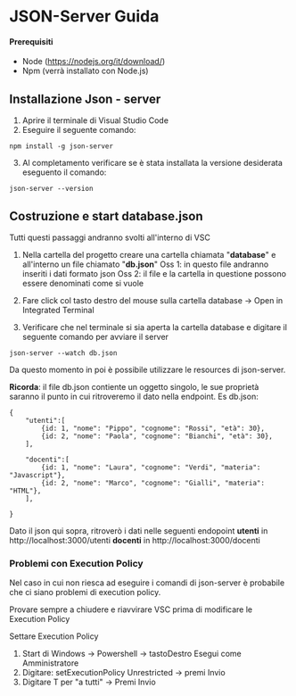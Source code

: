 # JSON-Server Guida

#### Prerequisiti
- Node (https://nodejs.org/it/download/)
- Npm (verrà installato con Node.js)

## Installazione Json - server

1. Aprire il terminale di Visual Studio Code
2. Eseguire il seguente comando:
```
npm install -g json-server
```
3. Al completamento verificare se è stata installata la versione desiderata eseguento il comando:
```
json-server --version
```
## Costruzione e start database.json
Tutti questi passaggi andranno svolti all'interno di VSC

1. Nella cartella del progetto creare una cartella chiamata "**database**" e all'interno un file chiamato "**db.json**"
Oss 1: in questo file andranno inseriti i dati formato json
Oss 2: il file e la cartella in questione possono essere denominati come si vuole

2. Fare click col tasto destro del mouse sulla cartella database -> Open in Integrated Terminal

3. Verificare che nel terminale si sia aperta la cartella database e digitare il seguente comando per avviare il server
```
json-server --watch db.json
```

Da questo momento in poi è possibile utilizzare le resources di json-server.

**Ricorda**: il file db.json contiente un oggetto singolo, le sue proprietà saranno il punto in cui ritroveremo il dato nella endpoint.
Es db.json:
```
{
    "utenti":[
        {id: 1, "nome": "Pippo", "cognome": "Rossi", "età": 30},
        {id: 2, "nome": "Paola", "cognome": "Bianchi", "età": 30},
    ],

    "docenti":[
        {id: 1, "nome": "Laura", "cognome": "Verdi", "materia": "Javascript"},
        {id: 2, "nome": "Marco", "cognome": "Gialli", "materia": "HTML"},
    ],

}
```
Dato il json qui sopra, ritroverò i dati nelle seguenti endopoint
**utenti** in http://localhost:3000/utenti
**docenti** in http://localhost:3000/docenti

### Problemi con Execution Policy
Nel caso in cui non riesca ad eseguire i comandi di json-server è probabile che ci siano problemi di execution policy.

Provare sempre a chiudere e riavvirare VSC prima di modificare le Execution Policy

Settare Execution Policy
1. Start di Windows -> Powershell -> tastoDestro Esegui come Amministratore
2. Digitare: setExecutionPolicy Unrestricted -> premi Invio
3. Digitare T per "a tutti" -> Premi Invio 
